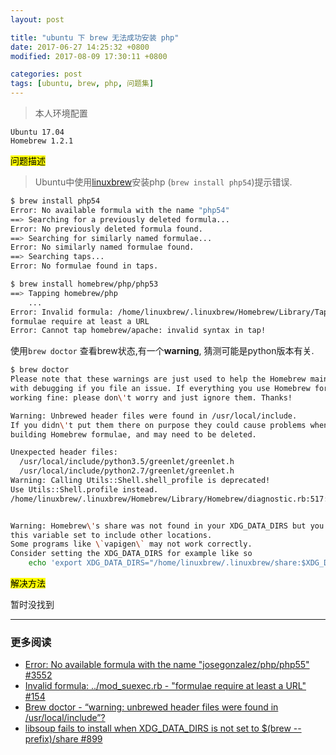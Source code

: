 ```yaml
---
layout: post

title: "ubuntu 下 brew 无法成功安装 php"
date: 2017-06-27 14:25:32 +0800
modified: 2017-08-09 17:30:11 +0800

categories: post
tags: [ubuntu, brew, php, 问题集]
---
```

>本人环境配置
```
Ubuntu 17.04
Homebrew 1.2.1
```

<mark>问题描述</mark>

>Ubuntu中使用[linuxbrew](http://linuxbrew.sh/)安装php (`brew install php54`)提示错误.

```bash
$ brew install php54
Error: No available formula with the name "php54"
==> Searching for a previously deleted formula...
Error: No previously deleted formula found.
==> Searching for similarly named formulae...
Error: No similarly named formulae found.
==> Searching taps...
Error: No formulae found in taps.

$ brew install homebrew/php/php53                                         1 ↵
==> Tapping homebrew/php
    ...
Error: Invalid formula: /home/linuxbrew/.linuxbrew/Homebrew/Library/Taps/homebrew/homebrew-apache/mod_suexec.rb
formulae require at least a URL
Error: Cannot tap homebrew/apache: invalid syntax in tap!
```

使用`brew doctor` 查看brew状态,有一个**warning**, 猜测可能是python版本有关.

```bash
$ brew doctor
Please note that these warnings are just used to help the Homebrew maintainers
with debugging if you file an issue. If everything you use Homebrew for is
working fine: please don\'t worry and just ignore them. Thanks!

Warning: Unbrewed header files were found in /usr/local/include.
If you didn\'t put them there on purpose they could cause problems when
building Homebrew formulae, and may need to be deleted.

Unexpected header files:
  /usr/local/include/python3.5/greenlet/greenlet.h
  /usr/local/include/python2.7/greenlet/greenlet.h
Warning: Calling Utils::Shell.shell_profile is deprecated!
Use Utils::Shell.profile instead.
/home/linuxbrew/.linuxbrew/Homebrew/Library/Homebrew/diagnostic.rb:517:in \`check_xdg_data_dirs\'


Warning: Homebrew\'s share was not found in your XDG_DATA_DIRS but you have
this variable set to include other locations.
Some programs like \`vapigen\` may not work correctly.
Consider setting the XDG_DATA_DIRS for example like so
    echo 'export XDG_DATA_DIRS="/home/linuxbrew/.linuxbrew/share:$XDG_DATA_DIRS"' >> ~/.bash_profile
```

<mark>解决方法</mark>

暂时没找到

---
### 更多阅读
- [Error: No available formula with the name "josegonzalez/php/php55" \#3552](https://github.com/Homebrew/homebrew-php/issues/3552)
- [Invalid formula: ../mod_suexec.rb - "formulae require at least a URL" \#154](https://github.com/Homebrew/homebrew-apache/issues/154)
- [Brew doctor - “warning: unbrewed header files were found in /usr/local/include”?](https://stackoverflow.com/questions/26406484/brew-doctor-warning-unbrewed-header-files-were-found-in-usr-local-include)
- [libsoup fails to install when XDG_DATA_DIRS is not set to $(brew --prefix)/share \#899](https://github.com/Linuxbrew/legacy-linuxbrew/issues/899)
